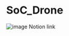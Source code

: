 # SoC_Drone
![image](https://github.com/user-attachments/assets/9568a473-a7ee-40fc-86e7-84182d7b7457)
Notion link
